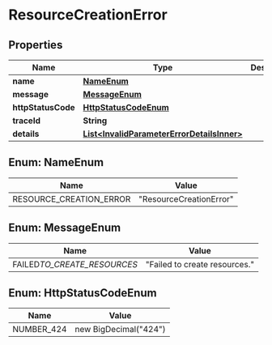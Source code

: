 # ResourceCreationError

## Properties

| Name               | Type                                                                                      | Description | Notes      |
| ------------------ | ----------------------------------------------------------------------------------------- | ----------- | ---------- |
| **name**           | [**NameEnum**](#NameEnum)                                                                 |             |            |
| **message**        | [**MessageEnum**](#MessageEnum)                                                           |             |            |
| **httpStatusCode** | [**HttpStatusCodeEnum**](#HttpStatusCodeEnum)                                             |             |            |
| **traceId**        | **String**                                                                                |             |            |
| **details**        | [**List&lt;InvalidParameterErrorDetailsInner&gt;**](InvalidParameterErrorDetailsInner.md) |             | [optional] |

## Enum: NameEnum

| Name                    | Value                             |
| ----------------------- | --------------------------------- |
| RESOURCE_CREATION_ERROR | &quot;ResourceCreationError&quot; |

## Enum: MessageEnum

| Name                        | Value                                   |
| --------------------------- | --------------------------------------- |
| FAILED*TO_CREATE_RESOURCES* | &quot;Failed to create resources.&quot; |

## Enum: HttpStatusCodeEnum

| Name       | Value                           |
| ---------- | ------------------------------- |
| NUMBER_424 | new BigDecimal(&quot;424&quot;) |
